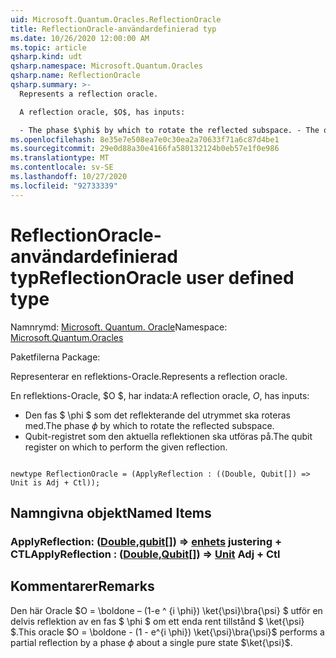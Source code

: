 ```yaml
---
uid: Microsoft.Quantum.Oracles.ReflectionOracle
title: ReflectionOracle-användardefinierad typ
ms.date: 10/26/2020 12:00:00 AM
ms.topic: article
qsharp.kind: udt
qsharp.namespace: Microsoft.Quantum.Oracles
qsharp.name: ReflectionOracle
qsharp.summary: >-
  Represents a reflection oracle.

  A reflection oracle, $O$, has inputs:

  - The phase $\phi$ by which to rotate the reflected subspace. - The qubit register on which to perform the given reflection.
ms.openlocfilehash: 8e35e7e508ea7e0c30ea2a70633f71a6c87d4be1
ms.sourcegitcommit: 29e0d88a30e4166fa580132124b0eb57e1f0e986
ms.translationtype: MT
ms.contentlocale: sv-SE
ms.lasthandoff: 10/27/2020
ms.locfileid: "92733339"
---
```

# <a name="reflectionoracle-user-defined-type"></a><span data-ttu-id="0cf26-102">ReflectionOracle-användardefinierad typ</span><span class="sxs-lookup"><span data-stu-id="0cf26-102">ReflectionOracle user defined type</span></span>

<span data-ttu-id="0cf26-103">Namnrymd: [Microsoft. Quantum. Oracle](xref:Microsoft.Quantum.Oracles)</span><span class="sxs-lookup"><span data-stu-id="0cf26-103">Namespace: [Microsoft.Quantum.Oracles](xref:Microsoft.Quantum.Oracles)</span></span>

<span data-ttu-id="0cf26-104">Paketfilerna [](https://nuget.org/packages/)</span><span class="sxs-lookup"><span data-stu-id="0cf26-104">Package: [](https://nuget.org/packages/)</span></span>


<span data-ttu-id="0cf26-105">Representerar en reflektions-Oracle.</span><span class="sxs-lookup"><span data-stu-id="0cf26-105">Represents a reflection oracle.</span></span>

<span data-ttu-id="0cf26-106">En reflektions-Oracle, $O $, har indata:</span><span class="sxs-lookup"><span data-stu-id="0cf26-106">A reflection oracle, $O$, has inputs:</span></span>

- <span data-ttu-id="0cf26-107">Den fas $ \phi $ som det reflekterande del utrymmet ska roteras med.</span><span class="sxs-lookup"><span data-stu-id="0cf26-107">The phase $\phi$ by which to rotate the reflected subspace.</span></span>
- <span data-ttu-id="0cf26-108">Qubit-registret som den aktuella reflektionen ska utföras på.</span><span class="sxs-lookup"><span data-stu-id="0cf26-108">The qubit register on which to perform the given reflection.</span></span>

```qsharp

newtype ReflectionOracle = (ApplyReflection : ((Double, Qubit[]) => Unit is Adj + Ctl));
```



## <a name="named-items"></a><span data-ttu-id="0cf26-109">Namngivna objekt</span><span class="sxs-lookup"><span data-stu-id="0cf26-109">Named Items</span></span>

### <a name="applyreflection--doublequbit--unit-adj--ctl"></a><span data-ttu-id="0cf26-110">ApplyReflection: ([Double](xref:microsoft.quantum.lang-ref.double),[qubit](xref:microsoft.quantum.lang-ref.qubit)[]) => [enhets](xref:microsoft.quantum.lang-ref.unit) justering + CTL</span><span class="sxs-lookup"><span data-stu-id="0cf26-110">ApplyReflection : ([Double](xref:microsoft.quantum.lang-ref.double),[Qubit](xref:microsoft.quantum.lang-ref.qubit)[]) => [Unit](xref:microsoft.quantum.lang-ref.unit) Adj + Ctl</span></span>



## <a name="remarks"></a><span data-ttu-id="0cf26-111">Kommentarer</span><span class="sxs-lookup"><span data-stu-id="0cf26-111">Remarks</span></span>

<span data-ttu-id="0cf26-112">Den här Oracle $O = \boldone – (1-e ^ {i \phi}) \ket{\psi}\bra{\psi} $ utför en delvis reflektion av en fas $ \phi $ om ett enda rent tillstånd $ \ket{\psi} $.</span><span class="sxs-lookup"><span data-stu-id="0cf26-112">This oracle $O = \boldone - (1 - e^{i \phi}) \ket{\psi}\bra{\psi}$ performs a partial reflection by a phase $\phi$ about a single pure state $\ket{\psi}$.</span></span>
